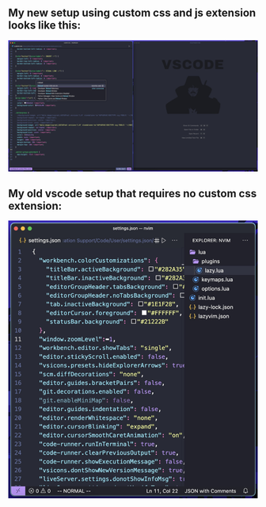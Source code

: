 ## My new setup using custom css and js extension looks like this:
![Picture of my new updated setup](code-setup.jpg)

## My old vscode setup that requires no custom css extension: 
![Picture of my setup](vscode.setup.jpg)



